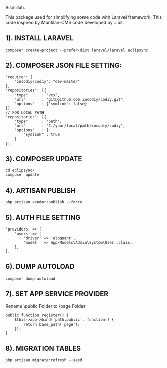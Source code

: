 Bismillah.

This package used for simplifying some code with Laravel framework. This code inspired by Muntilan-CMS code developed by .::bit.


1). INSTALL LARAVEL
--------------------------------------------------------------------------------
	composer create-project --prefer-dist laravel/laravel eclipsync


2). COMPOSER JSON FILE SETTING:
--------------------------------------------------------------------------------
    "require": {
        "incodiy/codiy": "dev-master"
    },
    "repositories": [{
    	"type"      : "vcs",
    	"url"       : "git@github.com:incodiy/codiy.git",
    	"options"   : {"symlink": false}
    }],
	// FOR LOCAL PATH
	"repositories": [{
		"type"      : "path",
		"url"       : "C:/your/local/path/incodiy/codiy",
		"options"   : {
			"symlink" : true
		}
	}],

3). COMPOSER UPDATE
--------------------------------------------------------------------------------
	cd eclipsync/
	composer update


4). ARTISAN PUBLISH
--------------------------------------------------------------------------------
	php artisan vendor:publish --force
	

5). AUTH FILE SETTING
--------------------------------------------------------------------------------
	'providers' => [
		'users' => [
			'driver' => 'eloquent',
			'model'  => App\Models\Admin\System\User::class,
		],
	],


6). DUMP AUTOLOAD
--------------------------------------------------------------------------------
	composer dump-autoload


7). SET APP SERVICE PROVIDER
--------------------------------------------------------------------------------
Rename \public Folder to \page Folder

	public function register() {
		$this->app->bind('path.public', function() {
			return base_path('page');
		});
	}


8). MIGRATION TABLES
--------------------------------------------------------------------------------

	php artisan migrate:refresh --seed
